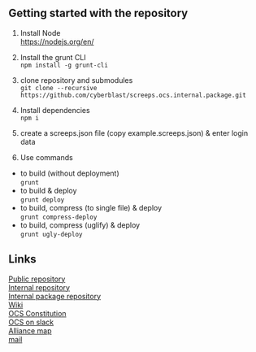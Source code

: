 ## Getting started with the repository  

1. Install Node  
  https://nodejs.org/en/

2. Install the grunt CLI  
  `npm install -g grunt-cli`  

3. clone repository and submodules  
  `git clone --recursive https://github.com/cyberblast/screeps.ocs.internal.package.git`

4. Install dependencies  
  `npm i`  

5. create a screeps.json file (copy example.screeps.json) & enter login data

6. Use commands
  * to build (without deployment)  
  `grunt`  
  * to build & deploy  
  `grunt deploy`  
  * to build, compress (to single file) & deploy  
  `grunt compress-deploy`  
  * to build, compress (uglify) & deploy  
  `grunt ugly-deploy`  


## Links

[Public repository](https://github.com/ScreepsOCS/screeps.behaviour-action-pattern)  
[Internal repository](https://github.com/cyberblast/screeps.ocs.internal)  
[Internal package repository](https://github.com/cyberblast/screeps.ocs.internal.package)  
[Wiki](https://github.com/ScreepsOCS/screeps.behaviour-action-pattern/wiki)  
[OCS Constitution](https://screepsocs.github.io/screeps.ocs/OCS_Constitution)  
[OCS on slack](https://screeps.slack.com/messages/ocs)  
[Alliance map](http://www.leagueofautomatednations.com/a/OCS)  
[mail](mailto://ocs@cyberblast.org)  
